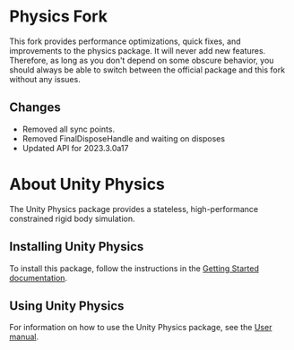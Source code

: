 # Physics Fork
This fork provides performance optimizations, quick fixes, and improvements to the physics package. It will never add new features. Therefore, as long as you don't depend on some obscure behavior, you should always be able to switch between the official package and this fork without any issues.

## Changes
- Removed all sync points.
- Removed FinalDisposeHandle and waiting on disposes
- Updated API for 2023.3.0a17

# About Unity Physics
The Unity Physics package provides a stateless, high-performance constrained rigid body simulation.

## Installing Unity Physics
To install this package, follow the instructions in the [Getting Started documentation](Documentation~/getting-started-installation.md).

## Using Unity Physics
For information on how to use the Unity Physics package, see the [User manual](Documentation~/index.md).
